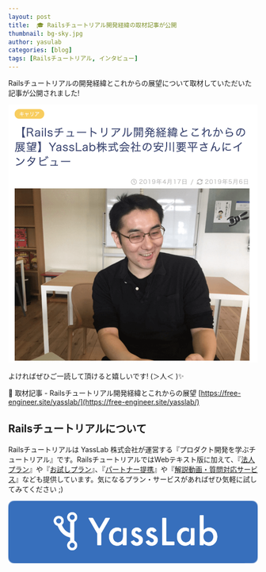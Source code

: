 ```yaml
---
layout: post
title:  🎓 Railsチュートリアル開発経緯の取材記事が公開
thumbnail: bg-sky.jpg
author: yasulab
categories: [blog]
tags: [Railsチュートリアル, インタビュー]
---
```


Railsチュートリアルの開発経緯とこれからの展望について取材していただいた記事が公開されました!

[![写真：Railsチュートリアル開発経緯とこれからの展望](/img/news/inside-railstutorial-photo.png)](https://free-engineer.site/yasslab/)

よければぜひご一読して頂けると嬉しいです! (＞人＜ )✨

📜 取材記事 - Railsチュートリアル開発経緯とこれからの展望
[https://free-engineer.site/yasslab/](https://free-engineer.site/yasslab/)


## Railsチュートリアルについて

Railsチュートリアルは YassLab 株式会社が運営する『プロダクト開発を学ぶチュートリアル』です。RailsチュートリアルではWebテキスト版に加えて、『[法人プラン](https://railstutorial.jp/business)』や『[お試しプラン](https://railstutorial.jp/trial)』、『[パートナー提携](https://railstutorial.jp/contact#license)』や『[解説動画・質問対応サービス](https://railstutorial.jp/#service)』なども提供しています。気になるプラン・サービスがあればぜひ気軽に試してみてください ;)

[![YassLab Inc.](/img/logos/800x200.png)](/)


